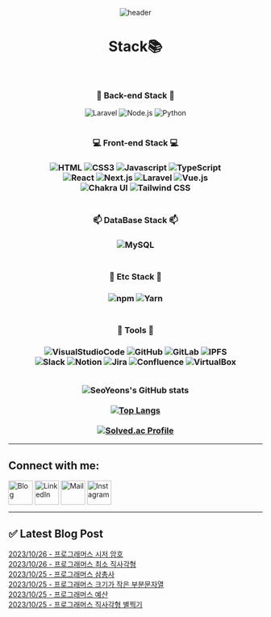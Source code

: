 
<div align="center">

![header](https://capsule-render.vercel.app/api?type=waving&height=200&text=SeoYeon's%20Profile&fontAlign=50&color=timeGradient&customColorList=0,2,2,5,30&animation=fadeIn&descSize=25&descAlign=56&descAlignY=75)

# Stack📚
<br/>
<h3> 📲 Back-end Stack 📲 </h3>
<img alt="Laravel" src="https://img.shields.io/badge/Laravel-FF2D20.svg?style=for-the-badge&logo=Laravel&logoColor=white"/>
<img alt="Node.js" src="https://img.shields.io/badge/Node.js-339933.svg?style=for-the-badge&logo=nodedotjs&logoColor=white"/>
<img alt="Python" src="https://img.shields.io/badge/Python-3776AB.svg?style=for-the-badge&logo=Python&logoColor=white"/>
<br/>
<br/>
<h3>💻 Front-end Stack 💻 <h3/>
<img alt="HTML" src="https://img.shields.io/badge/HTML-E34F26.svg?style=for-the-badge&logo=HTML5&logoColor=white"/>
<img alt="CSS3" src="https://img.shields.io/badge/CSS3-1572B6.svg?style=for-the-badge&logo=CSS3&logoColor=white"/>
<img alt="Javascript" src="https://img.shields.io/badge/JavaScript-F7DF1E.svg?style=for-the-badge&logo=JavaScript&logoColor=white"/>
<img alt="TypeScript" src="https://img.shields.io/badge/TypeScript-3178C6.svg?style=for-the-badge&logo=TypeScript&logoColor=white"/>
<br/>
<img alt="React" src="https://img.shields.io/badge/React-61DAFB.svg?style=for-the-badge&logo=React&logoColor=white"/>
<img alt="Next.js" src="https://img.shields.io/badge/Next.js-000000.svg?style=for-the-badge&logo=Next.js&logoColor=white"/>
<img alt="Laravel" src="https://img.shields.io/badge/Laravel-FF2D20.svg?style=for-the-badge&logo=Laravel&logoColor=white"/>
<img alt="Vue.js" src="https://img.shields.io/badge/Vue.js-4FC08D?style=for-the-badge&logo=vuedotjs&logoColor=white"/>
<br/>
<img alt="Chakra UI" src="https://img.shields.io/badge/Chakra UI-319795.svg?style=for-the-badge&logo=Chakra UI&logoColor=white"/>
<img alt="Tailwind CSS" src="https://img.shields.io/badge/Tailwind CSS-06B6D4.svg?style=for-the-badge&logo=Tailwind CSS&logoColor=white"/>
<br/>
<br/>
<h3>📫 DataBase Stack 📫 <h3/>
<img alt="MySQL" src="https://img.shields.io/badge/MySQL-4479A1.svg?style=for-the-badge&logo=MySQL&logoColor=white"/>
<br/>
<br/>
<h3> 💾 Etc Stack 💾 <h3/>
<img alt="npm" src="https://img.shields.io/badge/npm-CB3837.svg?style=for-the-badge&logo=npm&logoColor=white"/>
<img alt="Yarn" src="https://img.shields.io/badge/Yarn-2C8EBB.svg?style=for-the-badge&logo=Yarn&logoColor=white"/>
<br/>
<br/>
<h3> 📝 Tools 📝 <h3/>
<img alt="VisualStudioCode" src="https://img.shields.io/badge/VisualStudioCode-007ACC.svg?style=for-the-badge&logo=VisualStudioCode&logoColor=white"/>
<img alt="GitHub" src="https://img.shields.io/badge/GitHub-181717.svg?style=for-the-badge&logo=GitHub&logoColor=white"/>
<img alt="GitLab" src="https://img.shields.io/badge/GitLab-FC6D26.svg?style=for-the-badge&logo=GitLab&logoColor=white"/>
<img alt="IPFS" src="https://img.shields.io/badge/IPFS-65C2CB.svg?style=for-the-badge&logo=IPFS&logoColor=white"/>
<br/>
<img alt="Slack" src="https://img.shields.io/badge/Slack-4A154B.svg?style=for-the-badge&logo=Slack&logoColor=white"/>
<img alt="Notion" src="https://img.shields.io/badge/Notion-000000.svg?style=for-the-badge&logo=Notion&logoColor=white"/>
<img alt="Jira" src="https://img.shields.io/badge/Jira-0052CC.svg?style=for-the-badge&logo=Jira&logoColor=white"/>
<img alt="Confluence" src="https://img.shields.io/badge/Confluence-172B4D.svg?style=for-the-badge&logo=Confluence&logoColor=white"/>
<img alt="VirtualBox" src="https://img.shields.io/badge/VirtualBox-183A61.svg?style=for-the-badge&logo=VirtualBox&logoColor=white"/>
<br/>
<br/>

![SeoYeons's GitHub stats](https://github-readme-stats-git-master-kimseoyeon23.vercel.app/api?username=KimSeoYeon23&show_icons=true&theme=github_dark)
<br/>
<br/>
[![Top Langs](https://github-readme-stats-git-master-kimseoyeon23.vercel.app/api/top-langs/?username=KimSeoYeon23&layout=compact&theme=github_dark&exclude_repo=github-readme-stats,anuraghazra.github.io)](https://github.com/KimSeoYeon23)
<br/>
<br/>
[![Solved.ac Profile](http://mazassumnida.wtf/api/generate_badge?boj=kim7510)](https://solved.ac/kim7510)
</div>

---

## Connect with me:
[<img align="center" alt="Blog" width="48px" src="https://img.icons8.com/color/48/blogger.png"/>][blog]
[<img align="center" alt="LinkedIn" width="48px" src="https://img.icons8.com/color/48/000000/linkedin.png" />][linkedin]
[<img align="center" alt="Mail" width="48px" src="https://img.icons8.com/fluency/48/apple-mail.png" />][mail]
[<img align="center" alt="Instagram" width="48px" src="https://img.icons8.com/color/48/000000/instagram-new--v2.png" />][instagram]

[blog]: https://kimseoyeon23.github.io/
[linkedin]: https://www.linkedin.com/in/%EC%84%9C%EC%97%B0-%EA%B9%80-a20410265/
[mail]: mailto:tjdus3431@daum.net
[instagram]: https://www.instagram.com/s.yeon___n/   

---

## ✅ Latest Blog Post

[2023/10/26 - 프로그래머스 시저 암호](https://kimseoyeon23.github.io/blog/dev/python/2023-10-26-programmers-caesar-passwords/) <br/>
[2023/10/26 - 프로그래머스 최소 직사각형](https://kimseoyeon23.github.io/blog/dev/python/2023-10-26-programmers-min-rectangle/) <br/>
[2023/10/25 - 프로그래머스 삼총사](https://kimseoyeon23.github.io/blog/dev/python/2023-10-25-programmers-the-three-musketeers/) <br/>
[2023/10/25 - 프로그래머스 크기가 작은 부분문자열](https://kimseoyeon23.github.io/blog/dev/python/2023-10-25-programmers-smal-substring/) <br/>
[2023/10/25 - 프로그래머스 예산](https://kimseoyeon23.github.io/blog/dev/python/2023-10-25-programmers-budget/) <br/>
[2023/10/25 - 프로그래머스 직사각형 별찍기](https://kimseoyeon23.github.io/blog/dev/python/2023-10-25-programmers-rectangular-star/) <br/>
